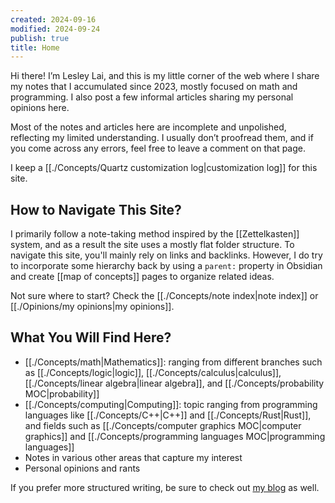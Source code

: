 ```yaml
---
created: 2024-09-16
modified: 2024-09-24
publish: true
title: Home
---
```

Hi there! I’m Lesley Lai, and this is my little corner of the web where I share my notes that I accumulated since 2023, mostly focused on math and programming. I also post a few informal articles sharing my personal opinions here.

Most of the notes and articles here are incomplete and unpolished, reflecting my limited understanding. I usually don’t proofread them, and if you come across any errors, feel free to leave a comment on that page.

I keep a [[./Concepts/Quartz customization log|customization log]] for this site.

## How to Navigate This Site?
I primarily follow a note-taking method inspired by the [[Zettelkasten]] system, and as a result the site uses a mostly flat folder structure. To navigate this site, you'll mainly rely on links and backlinks. However, I do try to incorporate some hierarchy back by using a `parent:` property in Obsidian and create [[map of concepts]] pages to organize related ideas.

Not sure where to start? Check the [[./Concepts/note index|note index]] or [[./Opinions/my opinions|my opinions]].

## What You Will Find Here?
- [[./Concepts/math|Mathematics]]: ranging from different branches such as [[./Concepts/logic|logic]], [[./Concepts/calculus|calculus]], [[./Concepts/linear algebra|linear algebra]], and [[./Concepts/probability MOC|probability]]
- [[./Concepts/computing|Computing]]: topic ranging from programming languages like [[./Concepts/C++|C++]] and [[./Concepts/Rust|Rust]], and fields such as [[./Concepts/computer graphics MOC|computer graphics]] and [[./Concepts/programming languages MOC|programming languages]]
- Notes in various other areas that capture my interest
- Personal opinions and rants

If you prefer more structured writing, be sure to check out [my blog](https://lesleylai.info/) as well.